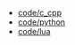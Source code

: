 + [code/c_cpp](code/c_cpp/index.html)
+ [code/python](code/python/index.html)
+ [code/lua](code/lua/index.html)
